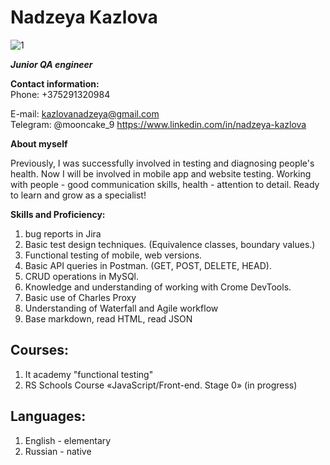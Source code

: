 # Nadzeya Kazlova
 ![1](https://user-images.githubusercontent.com/116906044/206750403-746475ad-05f3-4390-a3e0-83a0aa9f7aab.jpg)
 
 ***Junior QA engineer***

  **Contact information:**  
  Phone: +375291320984

  E-mail: kazlovanadzeya@gmail.com  
  Telegram: @mooncake_9
  https://www.linkedin.com/in/nadzeya-kazlova
  
  
   **About myself** 
   
Previously, I was successfully involved in testing and diagnosing people's health. Now I will be involved in mobile app and website testing.  Working with people - 
good communication skills, health - attention to detail.
Ready to learn and grow as a specialist! 
  
  
 **Skills and Proficiency:**
 
 1. bug reports in Jira
 2. Basic test design techniques. (Equivalence classes, boundary values.)
 3. Functional testing of mobile, web versions.
 4. Basic API queries in Postman. (GET, POST, DELETE, HEAD).
 5. CRUD operations in MySQl.
 6. Knowledge and understanding of working with Crome DevTools.
 7. Basic use of Charles Proxy 
 8. Understanding of Waterfall and Agile workflow
 9. Base markdown, read HTML, read JSON


## **Courses:** 

1. It academy "functional testing"
2. RS Schools Course «JavaScript/Front-end. Stage 0» (in progress)

  
## **Languages:** 
1. English - elementary 
2. Russian - native
